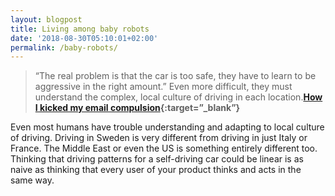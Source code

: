 ```yaml
---
layout: blogpost
title: Living among baby robots
date: '2018-08-30T05:10:01+02:00'
permalink: /baby-robots/
---
```

>“The real problem is that the car is too safe, they have to learn to be aggressive in the right amount.” Even more difficult, they must understand the complex, local culture of driving in each location.**[How I kicked my email compulsion](https://char.gd/recharged/daily/living-among-baby-robots){:target=”_blank”}**

Even most humans have trouble understanding and adapting to local culture of driving. Driving in Sweden is very different from driving in just Italy or France. The Middle East or even the US is something entirely different too. Thinking that driving patterns for a self-driving car could be linear is as naive as thinking that every user of your product thinks and acts in the same way. 
